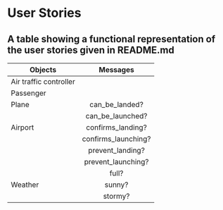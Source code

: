 # User Stories
## A table showing a functional representation of the user stories given in README.md


| Objects         | Messages       
| -------------   |:-------------:|
| Air traffic controller          |               |
| Passenger            |      |  
| Plane | can_be_landed? |
|  | can_be_launched?     |  
| Airport | confirms_landing? |
|  | confirms_launching? |
|  | prevent_landing?    |
|  | prevent_launching?    |
|  | full?    |
| Weather | sunny?     |
|  | stormy? |
